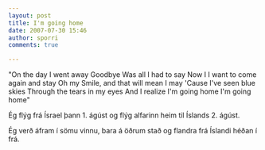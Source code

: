 ```yaml
---
layout: post
title: I'm going home
date: 2007-07-30 15:46
author: sporri
comments: true

---
```

"On the day I went away 
Goodbye 
Was all I had to say 
Now I 
I want to come again and stay 
Oh my 
Smile, and that will mean I may
'Cause I've seen blue skies
Through the tears in my eyes
And I realize I'm going home
I'm going home"

Ég flýg frá Ísrael þann 1. ágúst og flýg alfarinn heim til Íslands 2. ágúst.

Ég verð áfram í sömu vinnu, bara á öðrum stað og flandra frá Íslandi héðan í frá.
